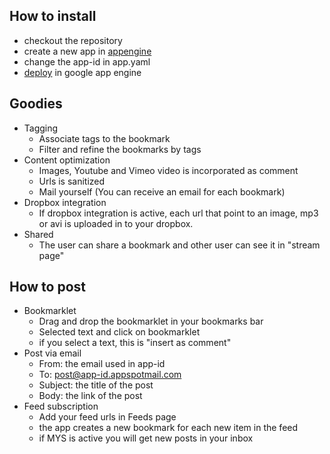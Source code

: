 How to install
---
- checkout the repository
- create a new app in [appengine](https://appengine.google.com/)
- change the app-id in app.yaml
- [deploy](https://developers.google.com/appengine/docs/python/tools/uploadinganapp#Uploading_the_App) in google app engine

Goodies
---
- Tagging
    - Associate tags to the bookmark
    - Filter and refine the bookmarks by tags
- Content optimization
    - Images, Youtube and Vimeo video is incorporated as comment
    - Urls is sanitized 
    - Mail yourself (You can receive an email for each bookmark)
- Dropbox integration
    - If dropbox integration is active, each url that point to an image, mp3 or avi is uploaded in to your dropbox.
- Shared
    - The user can share a bookmark and other user can see it in "stream page"

How to post
---
- Bookmarklet
  - Drag and drop the bookmarklet in your bookmarks bar
  - Selected text and click on bookmarklet
  - if you select a text, this is "insert as comment"
- Post via email
  - From:  the email used in app-id
  - To:      post@app-id.appspotmail.com
  - Subject: the title of the post
  - Body:    the link of the post
- Feed subscription
  - Add your feed urls in Feeds page
  - the app creates a new bookmark for each new item in the feed
  - if MYS is active you will get new posts in your inbox
